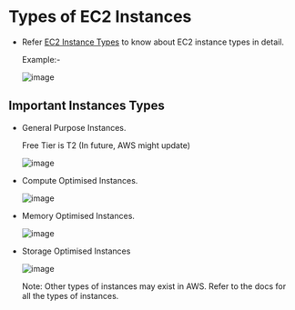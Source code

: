 # Types of EC2 Instances
  - Refer [EC2 Instance Types](https://aws.amazon.com/ec2/instance-types/ "EC2 Instance Types") to know about EC2 instance types in detail.

    Example:-

       ![image](https://github.com/user-attachments/assets/b2ceeb6d-2a19-4955-b9d7-91fba4ef95ba)

## Important Instances Types 
  - General Purpose Instances.

      Free Tier is T2 (In future, AWS might update)

      ![image](https://github.com/user-attachments/assets/2c699ebe-a9cd-4dae-964b-23c859578761)

  - Compute Optimised Instances.

      ![image](https://github.com/user-attachments/assets/742ded1d-add5-4f74-8c60-f063e590cab8)
  
  - Memory Optimised Instances.

      ![image](https://github.com/user-attachments/assets/561828f3-c693-4045-9fde-5544b7b8884b)

  - Storage Optimised Instances

      ![image](https://github.com/user-attachments/assets/7358dbce-65d7-4e9f-9c5b-c232d311862f)

    Note: Other types of instances may exist in AWS. Refer to the docs for all the types of instances.

